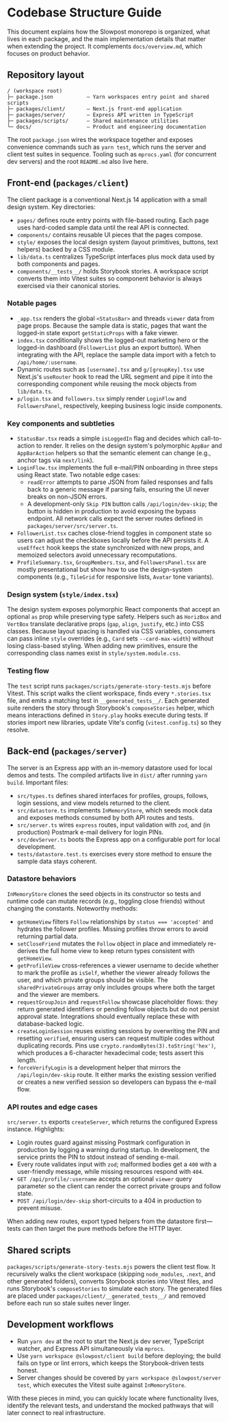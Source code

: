 # Codebase Structure Guide

This document explains how the Slowpost monorepo is organized, what lives in each
package, and the main implementation details that matter when extending the
project. It complements `docs/overview.md`, which focuses on product behavior.

## Repository layout

```
/ (workspace root)
├─ package.json           – Yarn workspaces entry point and shared scripts
├─ packages/client/       – Next.js front-end application
├─ packages/server/       – Express API written in TypeScript
├─ packages/scripts/      – Shared maintenance utilities
└─ docs/                  – Product and engineering documentation
```

The root `package.json` wires the workspace together and exposes convenience
commands such as `yarn test`, which runs the server and client test suites in
sequence. Tooling such as `mprocs.yaml` (for concurrent dev servers) and the
root `README.md` also live here.

## Front-end (`packages/client`)

The client package is a conventional Next.js 14 application with a small design
system. Key directories:

- `pages/` defines route entry points with file-based routing. Each page uses
  hard-coded sample data until the real API is connected.
- `components/` contains reusable UI pieces that the pages compose.
- `style/` exposes the local design system (layout primitives, buttons, text
  helpers) backed by a CSS module.
- `lib/data.ts` centralizes TypeScript interfaces plus mock data used by both
  components and pages.
- `components/__tests__/` holds Storybook stories. A workspace script converts
  them into Vitest suites so component behavior is always exercised via their
  canonical stories.

### Notable pages

- `_app.tsx` renders the global `<StatusBar>` and threads `viewer` data from
  page props. Because the sample data is static, pages that want the logged-in
  state export `getStaticProps` with a fake viewer.
- `index.tsx` conditionally shows the logged-out marketing hero or the logged-in
  dashboard (`FollowerList` plus an export button). When integrating with the
  API, replace the sample data import with a fetch to `/api/home/:username`.
- Dynamic routes such as `[username].tsx` and `g/[groupKey].tsx` use Next.js's
  `useRouter` hook to read the URL segment and pipe it into the corresponding
  component while reusing the mock objects from `lib/data.ts`.
- `p/login.tsx` and `followers.tsx` simply render `LoginFlow` and
  `FollowersPanel`, respectively, keeping business logic inside components.

### Key components and subtleties

- `StatusBar.tsx` reads a simple `isLoggedIn` flag and decides which call-to-
  action to render. It relies on the design system's polymorphic `AppBar` and
  `AppBarAction` helpers so that the semantic element can change (e.g., anchor
  tags via `next/link`).
- `LoginFlow.tsx` implements the full e-mail/PIN onboarding in three steps using
  React state. Two notable edge cases:
  - `readError` attempts to parse JSON from failed responses and falls back to a
    generic message if parsing fails, ensuring the UI never breaks on non-JSON
    errors.
  - A development-only `Skip PIN` button calls `/api/login/dev-skip`; the button
    is hidden in production to avoid exposing the bypass endpoint.
  All network calls expect the server routes defined in
  `packages/server/src/server.ts`.
- `FollowerList.tsx` caches close-friend toggles in component state so users can
  adjust the checkboxes locally before the API persists it. A `useEffect` hook
  keeps the state synchronized with new props, and memoized selectors avoid
  unnecessary recomputations.
- `ProfileSummary.tsx`, `GroupMembers.tsx`, and `FollowersPanel.tsx` are mostly
  presentational but show how to use the design-system components (e.g.,
  `TileGrid` for responsive lists, `Avatar` tone variants).

### Design system (`style/index.tsx`)

The design system exposes polymorphic React components that accept an optional
`as` prop while preserving type safety. Helpers such as `HorizBox` and
`VertBox` translate declarative props (`gap`, `align`, `justify`, etc.) into CSS
classes. Because layout spacing is handled via CSS variables, consumers can pass
inline `style` overrides (e.g., `Card` sets `--card-max-width`) without losing
class-based styling. When adding new primitives, ensure the corresponding class
names exist in `style/system.module.css`.

### Testing flow

The `test` script runs `packages/scripts/generate-story-tests.mjs` before Vitest.
This script walks the client workspace, finds every `*.stories.tsx` file, and
emits a matching test in `__generated_tests__/`. Each generated suite renders the
story through Storybook's `composeStories` helper, which means interactions
defined in `Story.play` hooks execute during tests. If stories import new
libraries, update Vite's config (`vitest.config.ts`) so they resolve.

## Back-end (`packages/server`)

The server is an Express app with an in-memory datastore used for local demos
and tests. The compiled artifacts live in `dist/` after running `yarn build`.
Important files:

- `src/types.ts` defines shared interfaces for profiles, groups, follows, login
  sessions, and view models returned to the client.
- `src/datastore.ts` implements `InMemoryStore`, which seeds mock data and
  exposes methods consumed by both API routes and tests.
- `src/server.ts` wires `express` routes, input validation with `zod`, and (in
  production) Postmark e-mail delivery for login PINs.
- `src/devServer.ts` boots the Express app on a configurable port for local
  development.
- `tests/datastore.test.ts` exercises every store method to ensure the sample
  data stays coherent.

### Datastore behaviors

`InMemoryStore` clones the seed objects in its constructor so tests and runtime
code can mutate records (e.g., toggling close friends) without changing the
constants. Noteworthy methods:

- `getHomeView` filters `Follow` relationships by `status === 'accepted'` and
  hydrates the follower profiles. Missing profiles throw errors to avoid
  returning partial data.
- `setCloseFriend` mutates the `Follow` object in place and immediately re-
  derives the full home view to keep return types consistent with
  `getHomeView`.
- `getProfileView` cross-references a viewer username to decide whether to mark
  the profile as `isSelf`, whether the viewer already follows the user, and
  which private groups should be visible. The `sharedPrivateGroups` array only
  includes groups where both the target and the viewer are members.
- `requestGroupJoin` and `requestFollow` showcase placeholder flows: they return
  generated identifiers or pending follow objects but do not persist approval
  state. Integrations should eventually replace these with database-backed
  logic.
- `createLoginSession` reuses existing sessions by overwriting the PIN and
  resetting `verified`, ensuring users can request multiple codes without
  duplicating records. Pins use `crypto.randomBytes(3).toString('hex')`, which
  produces a 6-character hexadecimal code; tests assert this length.
- `forceVerifyLogin` is a development helper that mirrors the `/api/login/dev-skip`
  route. It either marks the existing session verified or creates a new verified
  session so developers can bypass the e-mail flow.

### API routes and edge cases

`src/server.ts` exports `createServer`, which returns the configured Express
instance. Highlights:

- Login routes guard against missing Postmark configuration in production by
  logging a warning during startup. In development, the service prints the PIN
  to stdout instead of sending e-mail.
- Every route validates input with `zod`; malformed bodies get a `400` with a
  user-friendly message, while missing resources respond with `404`.
- `GET /api/profile/:username` accepts an optional `viewer` query parameter so
  the client can render the correct private groups and follow state.
- `POST /api/login/dev-skip` short-circuits to a 404 in production to prevent
  misuse.

When adding new routes, export typed helpers from the datastore first—tests can
then target the pure methods before the HTTP layer.

## Shared scripts

`packages/scripts/generate-story-tests.mjs` powers the client test flow. It
recursively walks the client workspace (skipping `node_modules`, `.next`, and
other generated folders), converts Storybook stories into Vitest files, and
runs Storybook's `composeStories` to simulate each story. The generated files are
placed under `packages/client/__generated_tests__/` and removed before each run
so stale suites never linger.

## Development workflows

- Run `yarn dev` at the root to start the Next.js dev server, TypeScript watcher,
  and Express API simultaneously via `mprocs`.
- Use `yarn workspace @slowpost/client build` before deploying; the build fails
  on type or lint errors, which keeps the Storybook-driven tests honest.
- Server changes should be covered by `yarn workspace @slowpost/server test`,
  which executes the Vitest suite against `InMemoryStore`.

With these pieces in mind, you can quickly locate where functionality lives,
identify the relevant tests, and understand the mocked pathways that will later
connect to real infrastructure.
